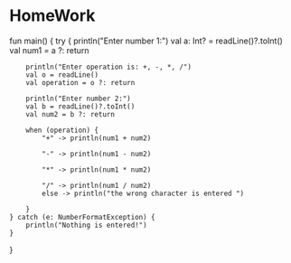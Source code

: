 # HomeWork
fun main() {
    try {
        println("Enter number 1:")
        val a: Int? = readLine()?.toInt()
        val num1 = a ?: return

        println("Enter operation is: +, -, *, /")
        val o = readLine()
        val operation = o ?: return

        println("Enter number 2:")
        val b = readLine()?.toInt()
        val num2 = b ?: return

        when (operation) {
            "+" -> println(num1 + num2)

            "-" -> println(num1 - num2)

            "*" -> println(num1 * num2)

            "/" -> println(num1 / num2)
            else -> println("the wrong character is entered ")

        }
    } catch (e: NumberFormatException) {
        println("Nothing is entered!")
    }
}
